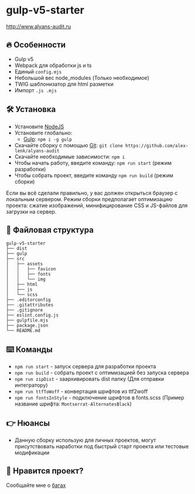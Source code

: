 # gulp-v5-starter
http://www.alyans-audit.ru

## :fire: Особенности
* Gulp v5
* Webpack для обработки js и ts
* Единый ```config.mjs```
* Небольшой вес node_modules (Только необходимое)
* TWIG шаблонизатор для html разметки
* Импорт ```.js .mjs```

## :hammer_and_wrench: Установка
* Установите [NodeJS](https://nodejs.org/en/)
* Установите глобально:
    * [Gulp](https://gulpjs.com/): ```npm i -g gulp```
* Скачайте сборку с помощью [Git](https://git-scm.com/downloads): ```git clone https://github.com/alex-lenk/alyans-audit```
* Скачайте необходимые зависимости: ```npm i```
* Чтобы начать работу, введите команду: ```npm run start``` (режим разработки)
* Чтобы собрать проект, введите команду ```npm run build``` (режим сборки)

Если вы всё сделали правильно, у вас должен открыться браузер с локальным сервером.
Режим сборки предполагает оптимизацию проекта: сжатие изображений, минифицирование CSS и JS-файлов для загрузки на сервер.

## :open_file_folder: Файловая структура

```
gulp-v5-starter
├── dist
├── gulp
├── src
│   ├── assets
│   │   ├── favicon
│   │   ├── fonts
│   │   └── img
│   ├── html
│   ├── js
│   └── scss
├── .editorconfig
├── .gitattributes
├── .gitignore
├── eslint.config.js
├── gulpfile.mjs
├── package.json
└── README.md
```

## :keyboard: Команды
* ```npm run start``` - запуск сервера для разработки проекта
* ```npm run build``` - собрать проект с оптимизацией без запуска сервера
* ```npm run zipDist``` - заархивировать dist папку (Для отправки интегратору)
* ```npm run ttfToWoff``` - конвертация шрифтов из ttf2woff
* ```npm run fontsInStyle``` - подключение шрифтов в fonts.scss (Пример название шрифта: ```Montserrat-AlternatesBlack```)

## :point_right: Нюансы
* Данную сборку использую для личных проектов, могут присутствовать наработки под быстрый старт проекта или тестовые модификации

## :yellow_heart: Нравится проект?
Сообщайте мне о [багах](https://github.com/alex-lenk/alyans-audit/issues)

